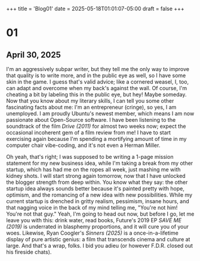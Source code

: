 +++
title = 'Blog01'
date = 2025-05-18T01:01:07-05:00
draft = false
+++

# 01

## April 30, 2025

I'm an aggressively subpar writer, but they tell me the only way to improve that quality is to write more, and in the public eye as well, so I have some skin in the game. I guess that's valid advice; like a cornered weasel, I, too, can adapt and overcome when my back's against the wall. Of course, I'm cheating a bit by labeling this in the public eye, but hey! Maybe someday. Now that you know about my literary skills, I can tell you some other fascinating facts about me: I'm an entrepreneur (cringe), so yes, I am unemployed. I am proudly Ubuntu's newest member, which means I am now passionate about Open-Source software. I have been listening to the soundtrack of the film *Drive (2011)* for almost two weeks now; expect the occasional incoherent gem of a film review from me! I have to start exercising again because I'm spending a mortifying amount of time in my computer chair vibe-coding, and it's not even a Herman Miller. 

Oh yeah, that's right; I was supposed to be writing a 1-page mission statement for my new business idea, while I'm taking a break from my other startup, which has had me on the ropes all week, just mashing me with kidney shots. I will start strong again tomorrow, now that I have unlocked the blogger strength from deep within. You know what they say: the other startup idea always sounds better because it's painted pretty with hope, optimism, and the romancing of a new idea with new possibilities. While my current startup is drenched in gritty realism, pessimism, insane hours, and that nagging voice in the back of my mind telling me, "You're not him! You're not that guy." Yeah, I'm going to head out now, but before I go, let me leave you with this: drink water, read books, Future's 2019 EP *SAVE ME (2019)* is underrated in blasphemy proportions, and it will cure you of your woes. Likewise, Ryan Coogler's *Sinners (2025)* is a once-in-a-lifetime display of pure artistic genius: a film that transcends cinema and culture at large. And that's a wrap, folks. I bid you adieu (or however F.D.R. closed out his fireside chats).
